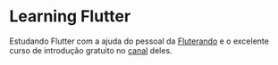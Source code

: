 # Learning Flutter

Estudando Flutter com a ajuda do pessoal da [Fluterando](https://flutterando.com.br/#/) e o excelente curso de introdução gratuito no [canal](https://www.youtube.com/c/Flutterando) deles.
